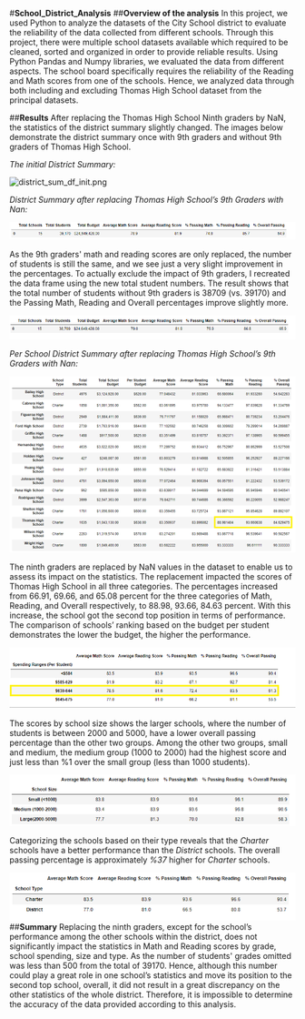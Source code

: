 #**School_District_Analysis**
##**Overview of the analysis**
In this project, we used Python to analyze the datasets of the City School district to evaluate the reliability of the data collected from different schools. Through this project, there were multiple school datasets available which required to be cleaned, sorted and organized in order to provide reliable results. Using Python Pandas and Numpy libraries, we evaluated the data from different aspects. The school board specifically requires the reliability of the Reading and Math scores from one of the schools. Hence, we analyzed data through both including and excluding Thomas High School dataset from the principal datasets.

##**Results**
After replacing the Thomas High School Ninth graders by NaN, the statistics of the district summary slightly changed. The images below demonstrate the district summary once with 9th graders and without 9th graders of Thomas High School.

*The initial District Summary:*

![district_sum_df_init.png](https://github.com/zkt2018/School_District_Analysis/blob/main/Resources/district_sum_df.png_init.png)

*District Summary after replacing Thomas High School’s 9th Graders with Nan:*

![district_sum_df.png](https://github.com/zkt2018/School_District_Analysis/blob/main/Resources/district_sum_df.png)

As the 9th graders' math and reading scores are only replaced, the number of students is still the same, and we see just a very slight improvement in the percentages. To actually exclude the impact of 9th graders, I recreated the data frame using the new total student numbers. The result shows that the total number of students without 9th graders is 38709 (vs. 39170) and the Passing Math, Reading and Overall percentages improve slightly more.

![district_sum_df_wo_nineth.png](https://github.com/zkt2018/School_District_Analysis/blob/main/Resources/district_sum_df_wo_nineth.png)

*Per School District Summary after replacing Thomas High School’s 9th Graders with Nan:*

![ths_tenth_twelfth_perc.png](https://github.com/zkt2018/School_District_Analysis/blob/main/Resources/ths_tenth_twelfth_perc.png)

The ninth graders are replaced by NaN values in the dataset to enable us to assess its impact on the statistics. The replacement impacted the scores of Thomas High School in all three categories. The percentages increased from 66.91, 69.66, and 65.08 percent for the three categories of Math, Reading, and Overall respectively, to 88.98, 93.66, 84.63 percent. With this increase, the school got the second top position in terms of performance.
The comparison of schools’ ranking based on the budget per student demonstrates the lower the budget, the higher the performance.

![ths_spending.png](https://github.com/zkt2018/School_District_Analysis/blob/main/Resources/ths_spending.png)

The scores by school size shows the larger schools, where the number of students is between 2000 and 5000, have a lower overall passing percentage than the other two groups. Among the other two groups, small and medium, the medium group (1000 to 2000) had the highest score and just less than %1 over the small group (less than 1000 students). 

![scores_by_school_size.png](https://github.com/zkt2018/School_District_Analysis/blob/main/Resources/scores_by_school_size.png)

Categorizing the schools based on their type reveals that the *Charter* schools have a better performance than the *District* schools. The overall passing percentage is approximately *%37* higher for *Charter* schools.

![scores_by_school_type.png](https://github.com/zkt2018/School_District_Analysis/blob/main/Resources/scores_by_school_type.png)
##**Summary**
Replacing the ninth graders, except for the school’s performance among the other schools within the district, does not significantly impact the statistics in Math and Reading scores by grade, school spending, size and type. As the number of students' grades omitted was less than 500 from the total of 39170. Hence, although this number could play a great role in one school’s statistics and move its position to the second top school, overall, it did not result in a great discrepancy on the other statistics of the whole district. Therefore, it is impossible to determine the accuracy of the data provided according to this analysis.
